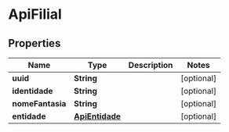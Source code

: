 
# ApiFilial

## Properties
Name | Type | Description | Notes
------------ | ------------- | ------------- | -------------
**uuid** | **String** |  |  [optional]
**identidade** | **String** |  |  [optional]
**nomeFantasia** | **String** |  |  [optional]
**entidade** | [**ApiEntidade**](ApiEntidade.md) |  |  [optional]



